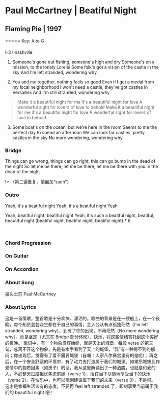 # Paul McCartney | Beatiful Night
## Flaming Pie | 1997

⭐⭐⭐⭐⭐
Key: A to G

!-3
!!nashville

1. Someone's gone out fishing, someone's high and dry
   Someone's on a mission, to the lonely Lorelei
   Some folk's got a vision of the castle in the sky
   And I'm left stranded, wondering why

2. You and me together, nothing feels so good
   Even if I get a medal from my local neighborhood
   I won't need a castle, they've got castles in Versailles
   And I'm still stranded, wondering why

> Make it a beautiful night for me
> It's a beautiful night for love
> A wonderful sight for lovers of love to behold
> Make it a beautiful night for me
> It's a beautiful night for love
> A wonderful sight for lovers of love to behold

3. Some boat's on the ocean, but we're here in the room
   Seems to me the perfect day to spend an afternoon
   We can look for castles, pretty castles in the sky
   No more wondering, wondering why

### Bridge
Things can go wrong, things can go right, this can go bump in the dead of the night
So let me be there, let me be there, let me be there with you in the dead of the night

!> （第二遍重复，前面加“such”）

### Outro
Yeah, it's a beatiful night
Yeah, it's a beatiful night
Yeah

Yeah, beatiful night, beatiful night
Yeah, it's such a beatiful night, beatiful, beautiful night
(beatiful night, beatiful night, beatiful night) * 8


&nbsp;&nbsp;

### Chord Progression


### On Guitar


### On Accordion


### About Song
披头士前 Paul McCartney

### About Lyrics
这是一首情歌，整首歌是十分欢快、潇洒的。歌曲的背景是在一艘船上，在一个夜晚，每个船员芸芸众生都在干自己的事情，主人公从有点孤独茫然（I'm left stranded, wondering why），到有了你的出现，不再茫然（No more wondering why），而是坚定（尤其在 Bridge 部分体现）、快乐，将这些情绪寄托到这个美好的夜晚。
歌词中，有一个物象贯穿始终，就是天上的城堡。每段 verse 的第三句，总离不开这个物象，先是有水手看到了天上的城堡，“我”有一种得不到的郁闷；你出现后，觉得有了爱不需要城堡（自嘲：人家凡尔赛宫里有的是呢）；再之后，在一个安全舒适的环境中，有了动力去打造属于我们的城堡。如果把城堡比作爱情中的物质因素（如房子）的话，我从这里解读出了一种洒脱，也就是和爱的人，不必整天过度担忧焦虑前途（verse 1），活在当下尽情地享受当下的快乐（verse 2），在快乐中，也可以规划建设属于我们的未来（verse 3），不是吗。这才是幸福生活该有的态度，不要再 feel left stranded 了，即刻享受当前属于我们的 beautiful night 吧！

